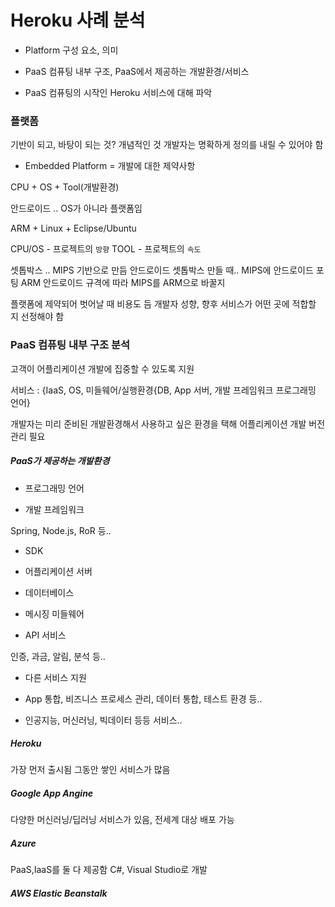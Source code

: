 # Heroku 사례 분석

* Platform 구성 요소, 의미

* PaaS 컴퓨팅 내부 구조, PaaS에서 제공하는 개발환경/서비스

* PaaS 컴퓨팅의 시작인 Heroku 서비스에 대해 파악

### 플랫폼

기반이 되고, 바탕이 되는 것?
개념적인 것
개발자는 명확하게 정의를 내릴 수 있어야 함

* Embedded Platform = 개발에 대한 제약사항

CPU + OS + Tool(개발환경)

안드로이드 .. OS가 아니라 플랫폼임

ARM + Linux + Eclipse/Ubuntu

CPU/OS - 프로젝트의 `방향`
TOOL - 프로젝트의 `속도`

셋톱박스 .. MIPS 기반으로 만듬
안드로이드 셋톱박스 만들 때..
MIPS에 안드로이드 포팅
ARM 안드로이드 규격에 따라 MIPS를 ARM으로 바꿀지

플랫폼에 제약되어 벗어날 때 비용도 듬
개발자 성향, 향후 서비스가 어떤 곳에 적합할 지 선정해야 함

### PaaS 컴퓨팅 내부 구조 분석

고객이 어플리케이션 개발에 집중할 수 있도록 지원

서비스 : {IaaS, OS, 미들웨어/실행환경{DB, App 서버, 개발 프레임워크 프로그래밍 언어}

개발자는 미리 준비된 개발환경해서 사용하고 싶은 환경을 택해 어플리케이션 개발
버전 관리 필요

##### PaaS가 제공하는 개발환경

* 프로그래밍 언어

* 개발 프레임워크

Spring, Node.js, RoR 등..

* SDK

* 어플리케이션 서버

* 데이터베이스

* 메시징 미들웨어

* API 서비스

인증, 과금, 알림, 분석 등..

* 다른 서비스 지원

* App 통합, 비즈니스 프로세스 관리, 데이터 통합, 테스트 환경 등..

* 인공지능, 머신러닝, 빅데이터 등등 서비스..

##### Heroku

[](www.heroku.com)

가장 먼저 출시됨
그동안 쌓인 서비스가 많음

##### Google App Angine

[](cloud.google.com/appengine)

다양한 머신러닝/딥러닝 서비스가 있음, 전세계 대상 배포 가능

##### Azure

[](azure.microsoft.com/ko-kr)
PaaS,IaaS를 둘 다 제공함
C#, Visual Studio로 개발

##### AWS Elastic Beanstalk


